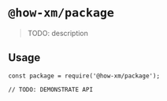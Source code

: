 # `@how-xm/package`

> TODO: description

## Usage

```
const package = require('@how-xm/package');

// TODO: DEMONSTRATE API
```
